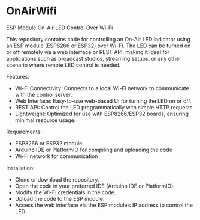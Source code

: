 # OnAirWifi
ESP Module On-Air LED Control Over Wi-Fi

This repository contains code for controlling an On-Air LED indicator using an ESP module (ESP8266 or ESP32) over Wi-Fi. The LED can be turned on or off remotely via a web interface or REST API, making it ideal for applications such as broadcast studios, streaming setups, or any other scenario where remote LED control is needed.

Features:
* Wi-Fi Connectivity: Connects to a local Wi-Fi network to communicate with the control server.
* Web Interface: Easy-to-use web-based UI for turning the LED on or off.
* REST API: Control the LED programmatically with simple HTTP requests.
* Lightweight: Optimized for use with ESP8266/ESP32 boards, ensuring minimal resource usage.

Requirements:
* ESP8266 or ESP32 module
* Arduino IDE or PlatformIO for compiling and uploading the code
* Wi-Fi network for communication

Installation:
* Clone or download the repository.
* Open the code in your preferred IDE (Arduino IDE or PlatformIO).
* Modify the Wi-Fi credentials in the code.
* Upload the code to the ESP module.
* Access the web interface via the ESP module’s IP address to control the LED.

